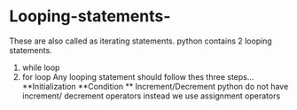# Looping-statements-
These are also called as iterating statements. python contains 2 looping statements.
1) while loop
2) for loop
Any looping statement should follow thes three steps...
**Initialization
**Condition
** Increment/Decrement
   python do not have increment/ decrement operators instead we use assignment operators 
